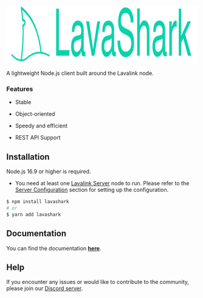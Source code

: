 <img height="150" alt="logo" src="public/imgs/big-logo.svg">  

A lightweight Node.js client built around the Lavalink node.  

### Features
* Stable  

* Object-oriented  

* Speedy and efficient  

* REST API Support  


## Installation
Node.js 16.9 or higher is required.  
* You need at least one [Lavalink Server](https://github.com/lavalink-devs/Lavalink) node to run. Please refer to the [Server Configuration](https://lavashark.js.org/docs/server-config) section for setting up the configuration.
```bash
$ npm install lavashark
# or
$ yarn add lavashark
```


## Documentation

You can find the documentation [**here**](https://hmes98318.github.io/LavaShark/).


## Help

If you encounter any issues or would like to contribute to the community, please join our [Discord server](https://discord.gg/7rQEx7SPGr).